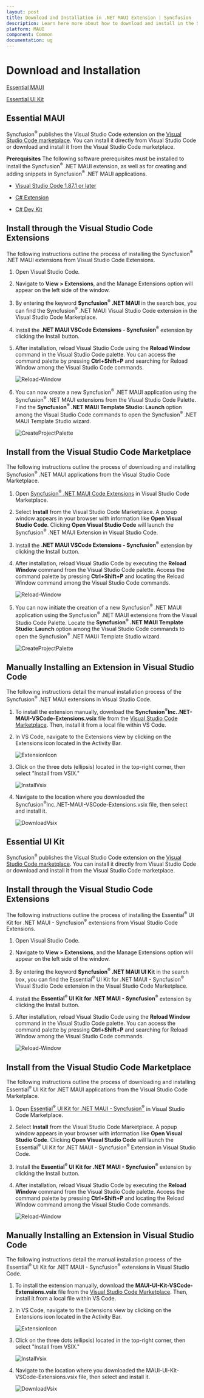 ```yaml
---
layout: post
title: Download and Installation in .NET MAUI Extension | Syncfusion
description: Learn here more about how to download and install in the Syncfusion .NET MAUI Extension for Visual Studio Code and much more.
platform: MAUI
component: Common
documentation: ug
---
```


# Download and Installation



[Essential MAUI](#essential-maui)

[Essential UI Kit](#essential-ui-kit)

## Essential MAUI
Syncfusion<sup>®</sup> publishes the Visual Studio Code extension on the [Visual Studio Code marketplace](https://marketplace.visualstudio.com/items?itemName=SyncfusionInc.MAUI-VSCode-Extensions). You can install it directly from Visual Studio Code or download and install it from the Visual Studio Code marketplace.

**Prerequisites**
The following software prerequisites must be installed to install the Syncfusion<sup>®</sup> .NET MAUI extension, as well as for creating and adding snippets in Syncfusion<sup>®</sup> .NET MAUI applications.

* [Visual Studio Code 1.87.1 or later](https://code.visualstudio.com/download)

* [C# Extension ](https://marketplace.visualstudio.com/items?itemName=ms-dotnettools.csharp) 

* [C# Dev Kit](https://marketplace.visualstudio.com/items?itemName=ms-dotnettools.csdevkit)

## Install through the Visual Studio Code Extensions
The following instructions outline the process of installing the Syncfusion<sup>®</sup> .NET MAUI extensions from Visual Studio Code Extensions.

1.	Open Visual Studio Code.

2.	Navigate to **View > Extensions**, and the Manage Extensions option will appear on the left side of the window.

3.	By entering the keyword **Syncfusion<sup>®</sup> .NET MAUI** in the search box, you can find the Syncfusion<sup>®</sup> .NET MAUI Visual Studio Code extension in the Visual Studio Code Marketplace.

4.	Install the **.NET MAUI VSCode Extensions - Syncfusion<sup>®</sup>** extension by clicking the Install button.

5.	After installation, reload Visual Studio Code using the **Reload Window** command in the Visual Studio Code palette. You can access the command palette by pressing **Ctrl+Shift+P** and searching for Reload Window among the Visual Studio Code commands.

    ![Reload-Window](images/Reload-Window.png)

6.	You can now create a new Syncfusion<sup>®</sup> .NET MAUI application using the Syncfusion<sup>®</sup> .NET MAUI extensions from the Visual Studio Code Palette. Find the **Syncfusion<sup>®</sup> .NET MAUI Template Studio: Launch** option among the Visual Studio Code commands to open the Syncfusion<sup>®</sup> .NET MAUI Template Studio wizard.

    ![CreateProjectPalette](images/CreateProjectPalette.png)

## Install from the Visual Studio Code Marketplace

The following instructions outline the process of downloading and installing Syncfusion<sup>®</sup> .NET MAUI applications from the Visual Studio Code Marketplace.

1.	Open [Syncfusion<sup>®</sup> .NET MAUI Code Extensions](https://marketplace.visualstudio.com/items?itemName=SyncfusionInc.MAUI-VSCode-Extensions) in Visual Studio Code Marketplace.

2.	Select **Install** from the Visual Studio Code Marketplace. A popup window appears in your browser with information like **Open Visual Studio Code**. Clicking **Open Visual Studio Code** will launch the Syncfusion<sup>®</sup> .NET MAUI Extension in Visual Studio Code.

3.	Install the **.NET MAUI VSCode Extensions - Syncfusion<sup>®</sup>** extension by clicking the Install button.

4.	After installation, reload Visual Studio Code by executing the **Reload Window** command from the Visual Studio Code palette. Access the command palette by pressing **Ctrl+Shift+P** and locating the Reload Window command among the Visual Studio Code commands.

    ![Reload-Window](images/Reload-Window.png)
5.	You can now initiate the creation of a new Syncfusion<sup>®</sup> .NET MAUI application using the Syncfusion<sup>®</sup> .NET MAUI extensions from the Visual Studio Code Palette. Locate the **Syncfusion<sup>®</sup> .NET MAUI Template Studio: Launch** option among the Visual Studio Code commands to open the Syncfusion<sup>®</sup> .NET MAUI Template Studio wizard.

    ![CreateProjectPalette](images/CreateProjectPalette.png)

## Manually Installing an Extension in Visual Studio Code

The following instructions detail the manual installation process of the Syncfusion<sup>®</sup> .NET MAUI extensions in Visual Studio Code.

1.	To install the extension manually, download the **Syncfusion<sup>®</sup>Inc..NET-MAUI-VSCode-Extensions.vsix** file from the [Visual Studio Code Marketplace](https://marketplace.visualstudio.com/items?itemName=SyncfusionInc.MAUI-VSCode-Extensions). Then, install it from a local file within VS Code.

2.	In VS Code, navigate to the Extensions view by clicking on the Extensions icon located in the Activity Bar.

    ![ExtensionIcon](images/ExtensionIcon.png)

3.	Click on the three dots (ellipsis) located in the top-right corner, then select "Install from VSIX."
  
    ![InstallVsix](images/InstallVsix.png)

4.	Navigate to the location where you downloaded the Syncfusion<sup>®</sup>Inc..NET-MAUI-VSCode-Extensions.vsix file, then select and install it.

    ![DownloadVsix](images/DownloadVsix.png)
    

## Essential UI Kit
Syncfusion<sup>®</sup> publishes the Visual Studio Code extension on the [Visual Studio Code marketplace](https://marketplace.visualstudio.com/items?itemName=SyncfusionInc.MAUI-UI-Kit-VSCode-Extensions). You can install it directly from Visual Studio Code or download and install it from the Visual Studio Code marketplace.

## Install through the Visual Studio Code Extensions
The following instructions outline the process of installing the Essential<sup>®</sup> UI Kit for .NET MAUI - Syncfusion<sup>®</sup> extensions from Visual Studio Code Extensions.

1.	Open Visual Studio Code.

2.	Navigate to **View > Extensions**, and the Manage Extensions option will appear on the left side of the window.

3.	By entering the keyword **Syncfusion<sup>®</sup> .NET MAUI UI Kit** in the search box, you can find the Essential<sup>®</sup> UI Kit for .NET MAUI - Syncfusion<sup>®</sup> Visual Studio Code extension in the Visual Studio Code Marketplace.

4.	Install the **Essential<sup>®</sup> UI Kit for .NET MAUI - Syncfusion<sup>®</sup>** extension by clicking the Install button.

5.	After installation, reload Visual Studio Code using the **Reload Window** command in the Visual Studio Code palette. You can access the command palette by pressing **Ctrl+Shift+P** and searching for Reload Window among the Visual Studio Code commands.

    ![Reload-Window](images/Reload-Window.png)

## Install from the Visual Studio Code Marketplace

The following instructions outline the process of downloading and installing Essential<sup>®</sup> UI Kit for .NET MAUI applications from the Visual Studio Code Marketplace.

1.	Open [Essential<sup>®</sup> UI Kit for .NET MAUI - Syncfusion<sup>®</sup>](https://marketplace.visualstudio.com/items?itemName=SyncfusionInc.MAUI-UI-Kit-VSCode-Extensions) in Visual Studio Code Marketplace.

2.	Select **Install** from the Visual Studio Code Marketplace. A popup window appears in your browser with information like **Open Visual Studio Code**. Clicking **Open Visual Studio Code** will launch the Essential<sup>®</sup> UI Kit for .NET MAUI - Syncfusion<sup>®</sup> Extension in Visual Studio Code.

3.	Install the **Essential<sup>®</sup> UI Kit for .NET MAUI - Syncfusion<sup>®</sup>** extension by clicking the Install button.

4.	After installation, reload Visual Studio Code by executing the **Reload Window** command from the Visual Studio Code palette. Access the command palette by pressing **Ctrl+Shift+P** and locating the Reload Window command among the Visual Studio Code commands.

    ![Reload-Window](images/Reload-Window.png)

## Manually Installing an Extension in Visual Studio Code

The following instructions detail the manual installation process of the Essential<sup>®</sup> UI Kit for .NET MAUI - Syncfusion<sup>®</sup> extensions in Visual Studio Code.

1.	To install the extension manually, download the **MAUI-UI-Kit-VSCode-Extensions.vsix** file from the [Visual Studio Code Marketplace](https://marketplace.visualstudio.com/items?itemName=SyncfusionInc.MAUI-UI-Kit-VSCode-Extensions). Then, install it from a local file within VS Code.

2.	In VS Code, navigate to the Extensions view by clicking on the Extensions icon located in the Activity Bar.

    ![ExtensionIcon](images/ExtensionIcon.png)

3.	Click on the three dots (ellipsis) located in the top-right corner, then select "Install from VSIX."
  
    ![InstallVsix](images/InstallVsix.png)

4.	Navigate to the location where you downloaded the MAUI-UI-Kit-VSCode-Extensions.vsix file, then select and install it.

    ![DownloadVsix](images/MauiUiKitDownloadVsix.png)